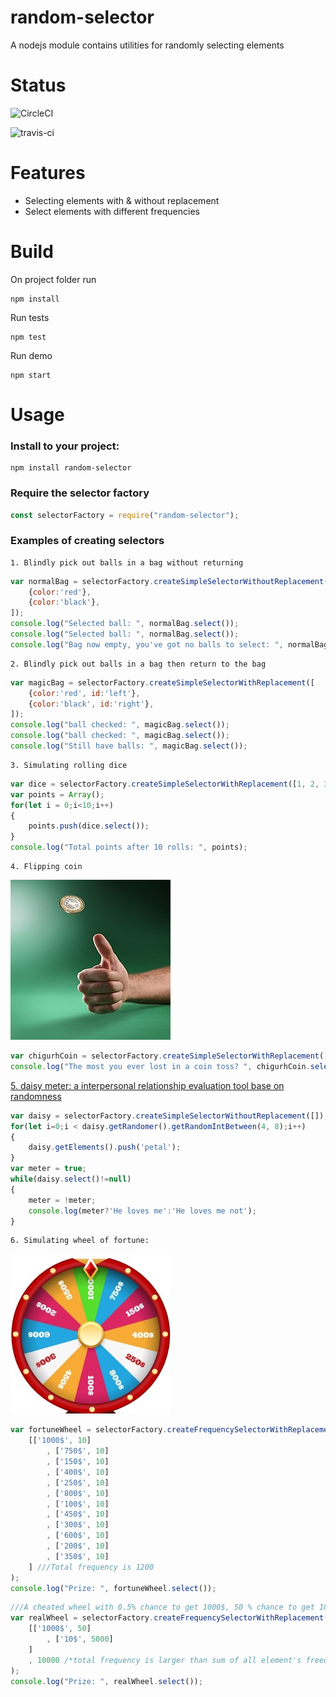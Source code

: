 

# random-selector

A nodejs module contains utilities for randomly selecting elements


# Status

![CircleCI](https://circleci.com/gh/zeroboo/nodejs-random-selector.svg?style=svg)

![travis-ci](https://travis-ci.org/zeroboo/nodejs-random-selector.svg?branch=master)


# Features
- Selecting elements with & without replacement 
- Select elements with different frequencies

# Build

On project folder run
```npm
npm install
```
Run tests
```npm
npm test
```
Run demo
```npm
npm start
```


# Usage

### Install to your project:
```npm
npm install random-selector
```

### Require the selector factory
```javascript
const selectorFactory = require("random-selector");
```

### Examples of creating selectors
    
    1. Blindly pick out balls in a bag without returning
```javascript
var normalBag = selectorFactory.createSimpleSelectorWithoutReplacement([
    {color:'red'}, 
    {color:'black'}, 
]);
console.log("Selected ball: ", normalBag.select());
console.log("Selected ball: ", normalBag.select());
console.log("Bag now empty, you've got no balls to select: ", normalBag.select());
```

    2. Blindly pick out balls in a bag then return to the bag
```javascript
var magicBag = selectorFactory.createSimpleSelectorWithReplacement([
    {color:'red', id:'left'}, 
    {color:'black', id:'right'}, 
]);
console.log("ball checked: ", magicBag.select());
console.log("ball checked: ", magicBag.select());
console.log("Still have balls: ", magicBag.select());
```

    3. Simulating rolling dice
```javascript
var dice = selectorFactory.createSimpleSelectorWithReplacement([1, 2, 3, 4, 5, 6]);
var points = Array();
for(let i = 0;i<10;i++)
{
    points.push(dice.select());
}
console.log("Total points after 10 rolls: ", points);
```

    4. Flipping coin
![Image of flipping coin](./doc/img/fipping_coin.jpg)
```javascript
var chigurhCoin = selectorFactory.createSimpleSelectorWithReplacement(['Head', 'Tail']);
console.log("The most you ever lost in a coin toss? ", chigurhCoin.select());
```

[    5. daisy meter: a interpersonal relationship evaluation tool base on randomness](https://en.wikipedia.org/wiki/He_loves_me..._he_loves_me_not)
```javascript
var daisy = selectorFactory.createSimpleSelectorWithoutReplacement([]);
for(let i=0;i < daisy.getRandomer().getRandomIntBetween(4, 8);i++)
{
    daisy.getElements().push('petal');
}
var meter = true;
while(daisy.select()!=null)
{
    meter = !meter;
    console.log(meter?'He loves me':'He loves me not');
}
```    
    6. Simulating wheel of fortune:
![Image Wheel of Fortune](./doc/img/wheel_fortune.jpg)
```javascript
var fortuneWheel = selectorFactory.createFrequencySelectorWithReplacement(
    [['1000$', 10]
        , ['750$', 10]
        , ['150$', 10]
        , ['400$', 10]
        , ['250$', 10]
        , ['800$', 10]
        , ['100$', 10]
        , ['450$', 10]
        , ['300$', 10]
        , ['600$', 10]
        , ['200$', 10]
        , ['350$', 10]
    ] ///Total frequency is 1200
);
console.log("Prize: ", fortuneWheel.select());
```    
```javascript
///A cheated wheel with 0.5% chance to get 1000$, 50 % chance to get 10$, 49.5% to get stuck (return null)
var realWheel = selectorFactory.createFrequencySelectorWithReplacement(
    [['1000$', 50]
        , ['10$', 5000]
    ]
    , 10000 /*total frequency is larger than sum of all element's freequency it means selecting may failed (return null)*/
);
console.log("Prize: ", realWheel.select());
```

    
    
    
